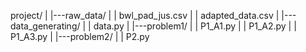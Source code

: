 project/
|
|---raw_data/
|   |   bwl_pad_jus.csv
|   |   adapted_data.csv
|
|---data_generating/
|   |   data.py
|
|---problem1/
|   |   P1_A1.py
|   |   P1_A2.py
|   |   P1_A3.py
|
|---problem2/
|   |   P2.py
